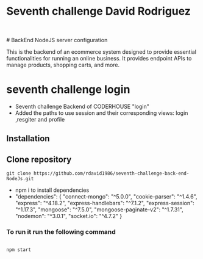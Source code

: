 # Seventh challenge David Rodriguez
&nbsp;

﻿# BackEnd NodeJS server configuration

This is the backend of an ecommerce system designed to provide essential functionalities for running an online business. It provides endpoint APIs to manage products, shopping carts, and more.

# seventh challenge login

- Seventh challenge Backend of CODERHOUSE "login" 
- Added the paths to use session and their corresponding views: login ,resgiter and profile


## Installation
## Clone repository

```
git clone https://github.com/rdavid1986/seventh-challenge-back-end-NodeJs.git

```
  - npm i to install dependencies
  - "dependencies": {
    "connect-mongo": "^5.0.0",
    "cookie-parser": "^1.4.6",
    "express": "^4.18.2",
    "express-handlebars": "^7.1.2",
    "express-session": "^1.17.3",
    "mongoose": "^7.5.0",
    "mongoose-paginate-v2": "^1.7.31",
    "nodemon": "^3.0.1",
    "socket.io": "^4.7.2"
  }


### To run it run the following command

```

npm start


```

